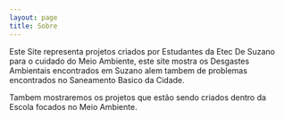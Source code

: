 ```yaml
---
layout: page
title: Sobre
---
```


Este Site representa projetos criados por Estudantes da Etec De Suzano para o cuidado do Meio Ambiente, este site mostra os Desgastes Ambientais encontrados em Suzano alem tambem de problemas encontrados no Saneamento Basico da Cidade.

Tambem mostraremos os projetos que estão sendo criados dentro da Escola focados no Meio Ambiente.